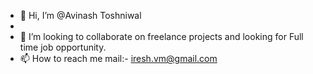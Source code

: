 - 👋 Hi, I’m @Avinash Toshniwal
- 
- 💞️ I’m looking to collaborate on freelance projects and looking for Full time job opportunity.
- 📫 How to reach me mail:- iresh.vm@gmail.com

<!---
ireshvm/ireshvm is a ✨ special ✨ repository because its `README.md` (this file) appears on your GitHub profile.
You can click the Preview link to take a look at your changes.
--->
